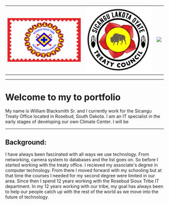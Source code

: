 <div>
     <table>
        <td> 
            <img src="./assets/rst_flag.png" align="left" width="300"/>
        </td>
        <td>
            <img src="./assets/SLTC_Logo.png" align="right" width="275"/>
        </td>
        <td>
            <img src="./assets/1868 Teaty Map.jpg" align="centered" width="175"/>
        </td>
     </table>
</div>

---


# Welcome to my to portfolio
My name is William Blacksmith Sr. and I currently work for the Sicangu Treaty Office located in Rosebud, South Dakota.  I am an IT specialist in the early stages of developing our own Climate Center. I will be 

---

## Background:

I have always been fascinated with all ways we use technology. From networking, camera system to databases and the list goes on. So before I started working with the treaty office. I recieved my associate's degree in computer technology. From there I moved forward with my schooling but at that time the courses I needed for my second degree were limited in our area. Since then I spend 12 years working with the Rosebud Sioux Tribe IT department. In my 12 years working with our tribe, my goal has always been to help our people catch up with the rest of the world as we move into the future of technology.  

### 


